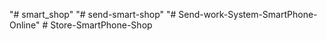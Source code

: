 "# smart_shop" 
"# send-smart-shop" 
"# Send-work-System-SmartPhone-Online" 
#   S t o r e - S m a r t P h o n e - S h o p  
 